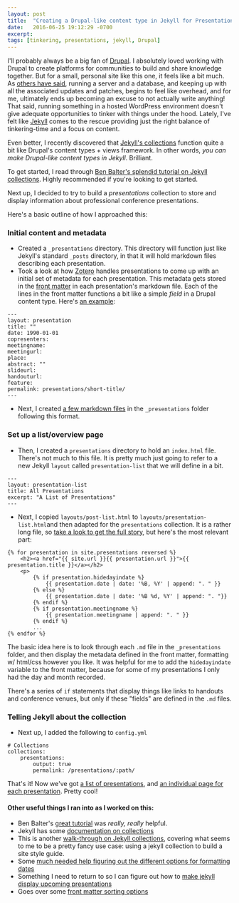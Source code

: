 ```yaml
---
layout: post
title:  "Creating a Drupal-like content type in Jekyll for Presentations"
date:   2016-06-25 19:12:29 -0700
excerpt: 
tags: [tinkering, presentations, jekyll, Drupal]
---
```

I'll probably always be a big fan of [Drupal](http://drupal.org). I absolutely loved working with Drupal to create platforms for communities to build and share knowledge together. But for a small, personal site like this one, it feels like a bit much. As [others have said](https://www.sitepoint.com/wordpress-vs-jekyll-might-want-make-switch/), running a server and a database, and keeping up with all the associated updates and patches, begins to feel like overhead, and for me, ultimately ends up becoming an excuse to not actually write anything! That said, running something in a hosted WordPress environment doesn't give adequate opportunities to tinker with things under the hood. Lately, I've felt like [Jekyll](jekyllrb.com) comes to the rescue providing just the right balance of tinkering-time and a focus on content.

Even better, I recently discovered that [Jekyll's collections](http://jekyllrb.com/docs/collections/) function quite a bit like Drupal's content types + views framework. In other words, *you can make Drupal-like content types in Jekyll*. Brilliant.

To get started, I read through [Ben Balter's splendid tutorial on Jekyll collections](http://ben.balter.com/2015/02/20/jekyll-collections/). Highly recommended if you're looking to get started. 

Next up, I decided to try to build a *presentations* collection to store and display information about professional conference presentations.

Here's a basic outline of how I approached this:

### Initial content and metadata

* Created a ```_presentations``` directory.  This directory will function just like Jekyll's standard ```_posts``` directory, in that it will hold markdown files describing each presentation. 
* Took a look at how [Zotero](http://zotero.org) handles presentations to come up with an initial set of metadata for each presentation. This metadata gets stored in the [front matter](https://jekyllrb.com/docs/frontmatter/) in each presentation's markdown file. Each of the lines in the front matter functions a bit like a simple *field* in a Drupal content type. Here's [an example](http://github.com/dmcwo/Notebook-Moon/_presentations/2000-09-22-presentation-example.md):

```
---
layout: presentation
title: ""
date: 1990-01-01
copresenters: 
meetingname: 
meetingurl: 
place: 
abstract: ""
slideurl: 
handouturl: 
feature: 
permalink: presentations/short-title/
---
```

* Next, I created [a few markdown files](https://github.com/dmcwo/Notebook-Moon/tree/gh-pages/_presentations) in the ```_presentations``` folder following this format. 

### Set up a list/overview page
* Then, I created a ```presentations``` directory to hold an ```index.html``` file. There's not much to this file. It is pretty much just going to refer to a new Jekyll ```layout``` called ```presentation-list``` that we will define in a bit.

```
---
layout: presentation-list
title: All Presentations
excerpt: "A List of Presentations"
---
```

* Next, I copied ```layouts/post-list.html``` to ```layouts/presentation-list.html```and then adapted for the ```presentations``` collection. It is a rather long file, so [take a look to get the full story](https://github.com/dmcwo/Notebook-Moon/blob/gh-pages/_layouts/presentation-list.html), but here's the most relevant part:


```
{% for presentation in site.presentations reversed %}
	<h2><a href="{{ site.url }}{{ presentation.url }}">{{ presentation.title }}</a></h2>
	<p>
		{% if presentation.hidedayindate %}
			{{ presentation.date | date: '%B, %Y' | append: ". " }}
		{% else %}
			{{ presentation.date | date: '%B %d, %Y' | append: ". "}}
		{% endif %} 
		{% if presentation.meetingname %}
			{{ presentation.meetingname | append: ". " }}
		{% endif %}
		...
{% endfor %}
```

The basic idea here is to look through each ```.md``` file in the ```_presentations``` folder, and then display the metadata defined in the front matter, formatting w/ html/css however you like. It was helpful for me to add the ```hidedayindate``` variable to the front matter, because for some of my presentations I only had the day and month recorded. 

There's a series of ```if``` statements that display things like links to handouts and conference venues, but only if these "fields" are defined in the ```.md``` files.

### Telling Jekyll about the collection

* Next up, I added the following to ```config.yml```

```
# Collections
collections:
    presentations:
        output: true
        permalink: /presentations/:path/
```

That's it! Now we've got [a list of presentations](http://dmcwo.com/presentations/), and [an individual page for each presentation](http://dmcwo.com//presentations/liw-digital-research-notebook/). Pretty cool!

#### Other useful things I ran into as I worked on this:
* Ben Balter's [great tutorial](http://ben.balter.com/2015/02/20/jekyll-collections/) was *really, really* helpful. 
* Jekyll has some [documentation on collections](http://jekyllrb.com/docs/collections/)
* This is another [walk-through on Jekyll collections](https://mademistakes.com/articles/jekyll-style-guide/), covering what seems to me to be a pretty fancy use case: using a jekyll collection to build a site style guide.
* Some [much needed help figuring out the different options for formatting dates](http://alanwsmith.com/jekyll-liquid-date-formatting-examples)
* Something I need to return to so I can figure out how to [make jekyll display upcoming presentations](http://www.fizerkhan.com/blog/posts/Working-with-upcoming-posts-in-Jekyll.html)
* Goes over some [front matter sorting options](https://github.com/jekyll/jekyll/issues/2515) 




